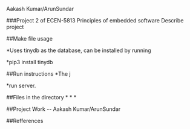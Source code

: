 Aakash Kumar/ArunSundar

###Project 2 of ECEN-5813 Principles of embedded software 
Describe project

##Make file usage

*Uses tinydb as the database, can be installed by running 

*pip3 install tinydb 

##Run instructions
*The j

*run server.

##Files in the directory
* 
*
*


##Project Work --  Aakash Kumar/ArunSundar 

##Refferences